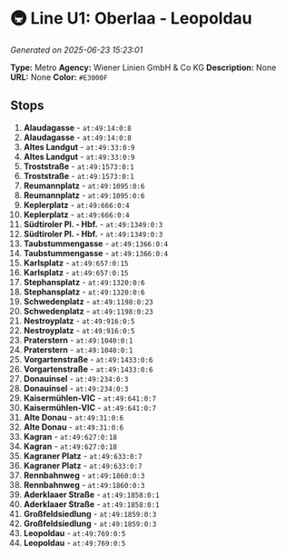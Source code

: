 # 🚇 Line U1: Oberlaa - Leopoldau

*Generated on 2025-06-23 15:23:01*

**Type:** Metro
**Agency:** Wiener Linien GmbH & Co KG
**Description:** None
**URL:** None
**Color:** `#E3000F`

## Stops

1. **Alaudagasse** - `at:49:14:0:8`
2. **Alaudagasse** - `at:49:14:0:8`
3. **Altes Landgut** - `at:49:33:0:9`
4. **Altes Landgut** - `at:49:33:0:9`
5. **Troststraße** - `at:49:1573:0:1`
6. **Troststraße** - `at:49:1573:0:1`
7. **Reumannplatz** - `at:49:1095:0:6`
8. **Reumannplatz** - `at:49:1095:0:6`
9. **Keplerplatz** - `at:49:666:0:4`
10. **Keplerplatz** - `at:49:666:0:4`
11. **Südtiroler Pl. - Hbf.** - `at:49:1349:0:3`
12. **Südtiroler Pl. - Hbf.** - `at:49:1349:0:3`
13. **Taubstummengasse** - `at:49:1366:0:4`
14. **Taubstummengasse** - `at:49:1366:0:4`
15. **Karlsplatz** - `at:49:657:0:15`
16. **Karlsplatz** - `at:49:657:0:15`
17. **Stephansplatz** - `at:49:1320:0:6`
18. **Stephansplatz** - `at:49:1320:0:6`
19. **Schwedenplatz** - `at:49:1198:0:23`
20. **Schwedenplatz** - `at:49:1198:0:23`
21. **Nestroyplatz** - `at:49:916:0:5`
22. **Nestroyplatz** - `at:49:916:0:5`
23. **Praterstern** - `at:49:1040:0:1`
24. **Praterstern** - `at:49:1040:0:1`
25. **Vorgartenstraße** - `at:49:1433:0:6`
26. **Vorgartenstraße** - `at:49:1433:0:6`
27. **Donauinsel** - `at:49:234:0:3`
28. **Donauinsel** - `at:49:234:0:3`
29. **Kaisermühlen-VIC** - `at:49:641:0:7`
30. **Kaisermühlen-VIC** - `at:49:641:0:7`
31. **Alte Donau** - `at:49:31:0:6`
32. **Alte Donau** - `at:49:31:0:6`
33. **Kagran** - `at:49:627:0:18`
34. **Kagran** - `at:49:627:0:18`
35. **Kagraner Platz** - `at:49:633:0:7`
36. **Kagraner Platz** - `at:49:633:0:7`
37. **Rennbahnweg** - `at:49:1860:0:3`
38. **Rennbahnweg** - `at:49:1860:0:3`
39. **Aderklaaer Straße** - `at:49:1858:0:1`
40. **Aderklaaer Straße** - `at:49:1858:0:1`
41. **Großfeldsiedlung** - `at:49:1859:0:3`
42. **Großfeldsiedlung** - `at:49:1859:0:3`
43. **Leopoldau** - `at:49:769:0:5`
44. **Leopoldau** - `at:49:769:0:5`